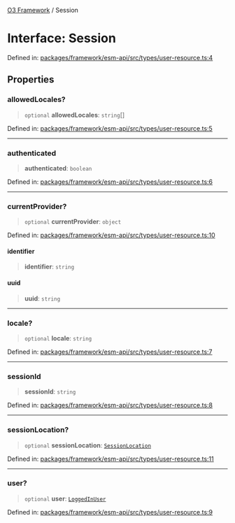 [O3 Framework](../API.md) / Session

# Interface: Session

Defined in: [packages/framework/esm-api/src/types/user-resource.ts:4](https://github.com/habeshabro/openmrs-esm-core/blob/main/packages/framework/esm-api/src/types/user-resource.ts#L4)

## Properties

### allowedLocales?

> `optional` **allowedLocales**: `string`[]

Defined in: [packages/framework/esm-api/src/types/user-resource.ts:5](https://github.com/habeshabro/openmrs-esm-core/blob/main/packages/framework/esm-api/src/types/user-resource.ts#L5)

***

### authenticated

> **authenticated**: `boolean`

Defined in: [packages/framework/esm-api/src/types/user-resource.ts:6](https://github.com/habeshabro/openmrs-esm-core/blob/main/packages/framework/esm-api/src/types/user-resource.ts#L6)

***

### currentProvider?

> `optional` **currentProvider**: `object`

Defined in: [packages/framework/esm-api/src/types/user-resource.ts:10](https://github.com/habeshabro/openmrs-esm-core/blob/main/packages/framework/esm-api/src/types/user-resource.ts#L10)

#### identifier

> **identifier**: `string`

#### uuid

> **uuid**: `string`

***

### locale?

> `optional` **locale**: `string`

Defined in: [packages/framework/esm-api/src/types/user-resource.ts:7](https://github.com/habeshabro/openmrs-esm-core/blob/main/packages/framework/esm-api/src/types/user-resource.ts#L7)

***

### sessionId

> **sessionId**: `string`

Defined in: [packages/framework/esm-api/src/types/user-resource.ts:8](https://github.com/habeshabro/openmrs-esm-core/blob/main/packages/framework/esm-api/src/types/user-resource.ts#L8)

***

### sessionLocation?

> `optional` **sessionLocation**: [`SessionLocation`](SessionLocation.md)

Defined in: [packages/framework/esm-api/src/types/user-resource.ts:11](https://github.com/habeshabro/openmrs-esm-core/blob/main/packages/framework/esm-api/src/types/user-resource.ts#L11)

***

### user?

> `optional` **user**: [`LoggedInUser`](LoggedInUser.md)

Defined in: [packages/framework/esm-api/src/types/user-resource.ts:9](https://github.com/habeshabro/openmrs-esm-core/blob/main/packages/framework/esm-api/src/types/user-resource.ts#L9)
